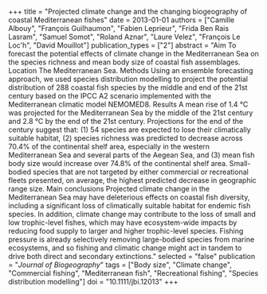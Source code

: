 +++
title = "Projected climate change and the changing biogeography of coastal Mediterranean fishes"
date = 2013-01-01
authors = ["Camille Albouy", "François Guilhaumon", "Fabien Leprieur", "Frida Ben Rais Lasram", "Samuel Somot", "Roland Aznar", "Laure Velez", "François Le Loc'h", "David Mouillot"]
publication_types = ["2"]
abstract = "Aim To forecast the potential effects of climate change in the Mediterranean Sea on the species richness and mean body size of coastal fish assemblages. Location The Mediterranean Sea. Methods Using an ensemble forecasting approach, we used species distribution modelling to project the potential distribution of 288 coastal fish species by the middle and end of the 21st century based on the IPCC A2 scenario implemented with the Mediterranean climatic model NEMOMED8. Results A mean rise of 1.4 °C was projected for the Mediterranean Sea by the middle of the 21st century and 2.8 °C by the end of the 21st century. Projections for the end of the century suggest that: (1) 54 species are expected to lose their climatically suitable habitat, (2) species richness was predicted to decrease across 70.4% of the continental shelf area, especially in the western Mediterranean Sea and several parts of the Aegean Sea, and (3) mean fish body size would increase over 74.8% of the continental shelf area. Small-bodied species that are not targeted by either commercial or recreational fleets presented, on average, the highest predicted decrease in geographic range size. Main conclusions Projected climate change in the Mediterranean Sea may have deleterious effects on coastal fish diversity, including a significant loss of climatically suitable habitat for endemic fish species. In addition, climate change may contribute to the loss of small and low trophic-level fishes, which may have ecosystem-wide impacts by reducing food supply to larger and higher trophic-level species. Fishing pressure is already selectively removing large-bodied species from marine ecosystems, and so fishing and climatic change might act in tandem to drive both direct and secondary extinctions."
selected = "false"
publication = "*Journal of Biogeography*"
tags = ["Body size", "Climate change", "Commercial fishing", "Mediterranean fish", "Recreational fishing", "Species distribution modelling"]
doi = "10.1111/jbi.12013"
+++


